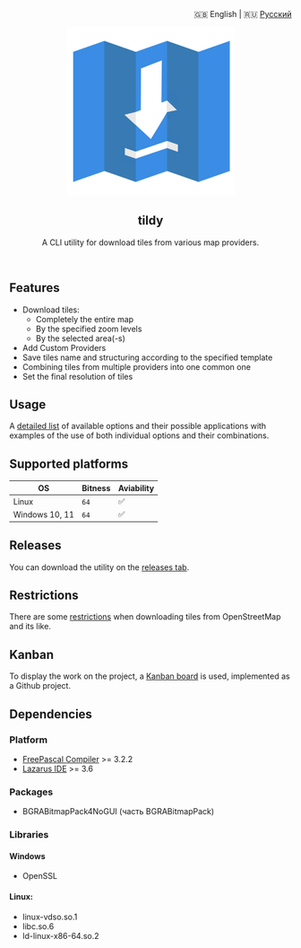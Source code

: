 <div align="right">
  🇬🇧 English
  |
  🇷🇺 <a href="./README_RU.md"> Русский</a>
</div>
<p align="center">
  <img src="./docs/media/logo.svg" width="300">
</p>
<h2 align="center">tildy</h2>
<p align="center">
  A CLI utility for download tiles from various map providers.
</p>
<br>

## Features

- Download tiles:
	- Completely the entire map
	- By the specified zoom levels
	- By the selected area(-s)
- Add Custom Providers
- Save tiles name and structuring according to the specified template
- Combining tiles from multiple providers into one common one
- Set the final resolution of tiles

## Usage

A [detailed list](./docs/USAGE.md) of available options and their possible applications with examples of the use of both individual options and their combinations.

## Supported platforms

| OS | Bitness                | Aviability                                                                  |
| ------------ | ----------------------- | ------------------------------------------------------------------------------- |
| Linux            | `64`               | ✅                                              |
| Windows 10, 11           | `64`             | ✅                                                    |


## Releases

You can download the utility on the [releases tab](https://github.com/kfilippenok/tildy/releases).

## Restrictions

There are some [restrictions](./docs/RESTRICTIONS.md) when downloading tiles from OpenStreetMap and its like.

## Kanban

To display the work on the project, a [Kanban board](https://github.com/users/tildy/projects/1) is used, implemented as a Github project.
 
## Dependencies

### Platform
- [FreePascal Compiler](https://www.freepascal.org/) >= 3.2.2 
- [Lazarus IDE](https://www.lazarus-ide.org/) >= 3.6

### Packages

- BGRABitmapPack4NoGUI (часть BGRABitmapPack)
 
### Libraries
 
 #### Windows
 
 - OpenSSL
 
 #### Linux:
 
 - linux-vdso.so.1
 - libc.so.6
 - ld-linux-x86-64.so.2